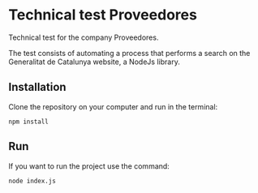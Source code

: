 # Technical test Proveedores

Technical test for the company Proveedores. 

The test consists of automating a process that performs a search on the Generalitat de Catalunya website, a NodeJs library.

## Installation


Clone the repository on your computer and run in the terminal:

``` 
npm install

```

## Run

If you want to run the project use the command:

```
node index.js

```
